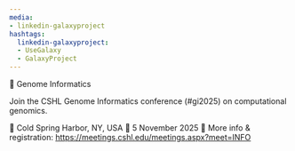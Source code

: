 ```yaml
---
media:
- linkedin-galaxyproject
hashtags:
  linkedin-galaxyproject:
  - UseGalaxy
  - GalaxyProject
---
```

📣 Genome Informatics

Join the CSHL Genome Informatics conference (#gi2025) on computational genomics.

📍 Cold Spring Harbor, NY, USA
📅 5 November 2025
🔗 More info & registration: https://meetings.cshl.edu/meetings.aspx?meet=INFO
